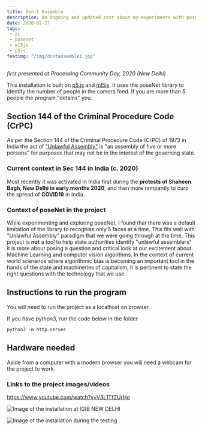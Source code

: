 ```yaml
---
title: Don't Assemble
description: An ongoing and updated post about my experiments with posenet 
date: 2020-02-27
tags: 
 - ai
 - posenet 
 - ml5js
 - p5js
featimg: "/img/dontassemble1.jpg"
---
```

*first presented at Processing Community Day, 2020 (New Delhi)*

This installation is built on [p5.js](https://p5js.org/) and [ml5js](https://ml5js.org/). It uses the poseNet library to identify the number of people in the camera feed. If you are more than 5 people the program "detains" you. 

## Section 144 of the Criminal Procedure Code (CrPC)
As per the Section 144 of the Criminal Procedure Code (CrPC) of 1973 in India the act of  ["Unlawful Assembly"](https://en.wikipedia.org/wiki/Unlawful_assembly#India) is "an assembly of five or more persons" for purposes that may not be in the interest of the governing state. 

### Current context in Sec 144 in India (c. 2020)
Most recently it was activated in India first during the **protests of Shaheen Bagh, New Delhi in early months 2020**, and then more rampantly to curb the spread of **COVID19** in India. 

### Context of poseNet in the project
While experimenting and exploring poseNet, I found that there was a default limitation of the library to recognise only 5 faces at a time. This fits well with "Unlawful Assembly" paradigm that we were going through at the time. This project is **not** a tool to help state authorities identify "unlawful assemblers" it is more about posing a question and critical look at our excitement about Machine Learning and computer vision algorithms. In the context of current world scenarios where algorithmic bias is becoming an important tool in the hands of the state and machineries of capitalism, it is pertinent to state the right questions with the technology that we use. 

## Instructions to run the program
You will need to run the project as a localhost on browser. 

If you have python3, run the code below in the folder

`python3 -m http.server`

## Hardware needed

Aside from a computer with a modern browser you will need a webcam for the project to work.

### Links to the project images/videos
https://www.youtube.com/watch?v=V3L1TfZUrHo

![Image of the installation at IGIB NEW DELHI](/img/dontassemble1.jpg)

![Image of the installation during the testing](https://github.com/ambikajo/dontassemble/raw/master/photo_2020-03-27_18-53-00.jpg)